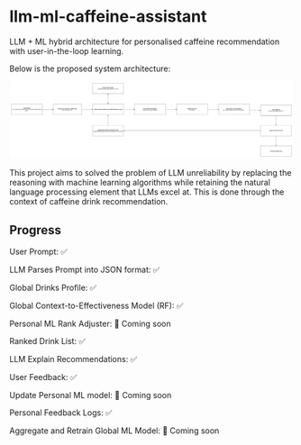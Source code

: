 
# llm-ml-caffeine-assistant

LLM + ML hybrid architecture for personalised caffeine recommendation with user-in-the-loop learning.

  

Below is the proposed system architecture:

  

![System Diagram](assets/System-Diagram.jpg)

  

This project aims to solved the problem of LLM unreliability by replacing the reasoning with machine learning algorithms while retaining the natural language processing element that LLMs excel at. This is done through the context of caffeine drink recommendation.

## Progress

User Prompt: ✅

LLM Parses Prompt into JSON format: ✅

Global Drinks Profile: ✅

Global Context-to-Effectiveness Model (RF): ✅

Personal ML Rank Adjuster: 🚧 Coming soon

Ranked Drink List: ✅

LLM Explain Recommendations: ✅

User Feedback: ✅

Update Personal ML model: 🚧 Coming soon

Personal Feedback Logs: ✅

Aggregate and Retrain Global ML Model: 🚧 Coming soon 

